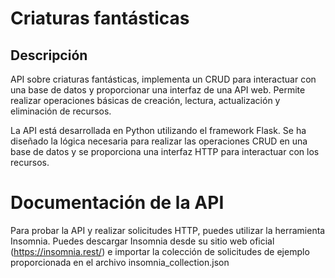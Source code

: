 # Criaturas fantásticas

## Descripción

API sobre criaturas fantásticas, implementa un CRUD para interactuar con una base de datos y proporcionar una interfaz de una API web. Permite realizar operaciones básicas de creación, lectura, actualización y eliminación de recursos.

La API está desarrollada en Python utilizando el framework Flask. Se ha diseñado la lógica necesaria para realizar las operaciones CRUD en una base de datos y se proporciona una interfaz HTTP para interactuar con los recursos.

# Documentación de la API

Para probar la API y realizar solicitudes HTTP, puedes utilizar la herramienta Insomnia. Puedes descargar Insomnia desde su sitio web oficial (https://insomnia.rest/) e importar la colección de solicitudes de ejemplo proporcionada en el archivo insomnia_collection.json

